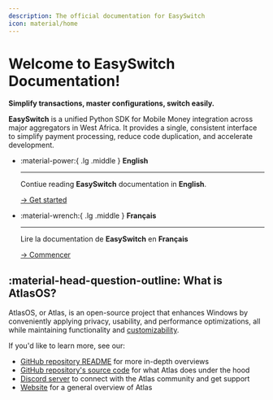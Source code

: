 ```yaml
---
description: The official documentation for EasySwitch
icon: material/home
---
```


# Welcome to EasySwitch Documentation!

**Simplify transactions, master configurations, switch easily.**

**EasySwitch** is a unified Python SDK for Mobile Money integration across major aggregators in West Africa. It provides a single, consistent interface to simplify payment processing, reduce code duplication, and accelerate development.

<div class="grid cards" markdown>

-   :material-power:{ .lg .middle } __English__

    ---

    Contiue reading **EasySwitch** documentation in **English**.

    [-> Get started](en/)

-   :material-wrench:{ .lg .middle } __Français__

    ---

    Lire la documentation de **EasySwitch** en **Français**

    [-> Commencer](fr/)

<!-- -   :material-chat-question:{ .lg .middle } __Frequently Asked Questions__

    ---

    Get the answer to any frequently asked questions regarding AtlasOS.

    [-> Install FAQ](install-faq/removed-features.md) | [-> General FAQ](general-faq/atlas-and-security.md)

-   :material-handshake:{ .lg .middle } __Development__

    ---

    Learn how you can contribute to AtlasOS, and do so effectively.

    [-> Contribution Guidelines](contributing/contribution-guidelines.md) -->

</div>

## :material-head-question-outline: What is AtlasOS?

AtlasOS, or Atlas, is an open-source project that enhances Windows by conveniently applying privacy, usability, and performance optimizations, all while maintaining functionality and [customizability](https://docs.atlasos.net/getting-started/post-installation/atlas-folder/general-configuration/).

If you'd like to learn more, see our:

- [GitHub repository README](https://github.com/Atlas-OS/Atlas) for more in-depth overviews
- [GitHub repository's source code](https://github.com/Atlas-OS/Atlas/tree/main/src) for what Atlas does under the hood
- [Discord server](https://discord.atlasos.net/) to connect with the Atlas community and get support
- [Website](https://atlasos.net/) for a general overview of Atlas